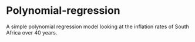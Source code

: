 # Polynomial-regression
A simple polynomial regression model looking at the inflation rates of South Africa over 40 years.
